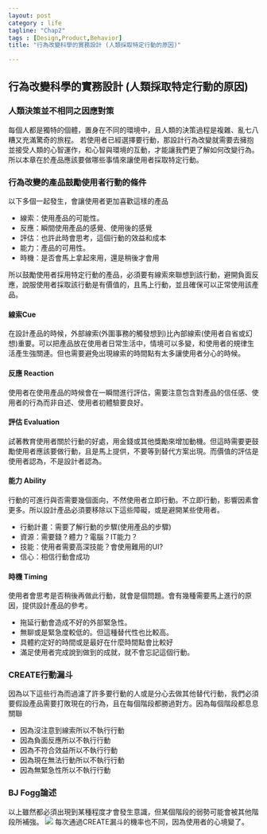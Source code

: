 ```yaml
---
layout: post
category : life 
tagline: "Chap2"
tags : [Design,Product,Behavior]
title: "行為改變科學的實務設計 (人類採取特定行動的原因)"

---
```


## 行為改變科學的實務設計 (人類採取特定行動的原因)
### 人類決策並不相同之因應對策
每個人都是獨特的個體，置身在不同的環境中，且人類的決策過程是複雜、亂七八糟又充滿驚奇的旅程。
若使用者已經選擇要行動，那設計行為改變就需要去擁抱並接受人類的心智運作，和心智與環境的互動，才能讓我們更了解如何改變行為。
所以本章在於產品應該要做哪些事情來讓使用者採取特定行動。

### 行為改變的產品鼓勵使用者行動的條件
以下多個一起發生，會讓使用者更加喜歡這樣的產品
- 線索：使用產品的可能性。
- 反應：瞬間使用產品的感覺、使用後的感覺
- 評估：也許此時會思考，這個行動的效益和成本
- 能力：產品的可用性。
- 時機：是否會馬上拿起來用，還是稍後才會用

所以鼓勵使用者採用特定行動的產品，必須要有線索來聯想到該行動，避開負面反應，說服使用者採取該行動是有價值的，且馬上行動，並且確保可以正常使用該產品。
#### 線索Cue
在設計產品的時候，外部線索(外圍事務的觸發想到)比內部線索(使用者自省或幻想)重要。可以把產品放在使用者日常生活中，情境可以多變，和使用者的規律生活產生強關連。但也需要避免出現線索的時間點有太多讓使用者分心的時候。

#### 反應 Reaction
使用者在使用產品的時候會在一瞬間進行評估，需要注意包含對產品的信任感、使用者的行為而非自述、使用者初體驗要良好。
#### 評估 Evaluation
試著教育使用者關於行動的好處，用金錢或其他獎勵來增加動機。但這時需要更鼓勵使用者應該要做行動，且是馬上提供，不要等到替代方案出現。而價值的評估是使用者認為，不是設計者認為。

#### 能力 Ability
行動的可進行與否需要幾個面向，不然使用者立即行動。不立即行動，影響因素會更多。所以設計產品必須要移除以下這些障礙，或是避開某些使用者。
- 行動計畫：需要了解行動的步驟(使用產品的步驟) 
- 資源：需要錢？體力？電腦？IT能力？
- 技能：使用者需要高深技能？會使用難用的UI?
- 信心：相信行動會成功

#### 時機 Timing
使用者會思考是否稍後再做此行動，就會是個問題。會有幾種需要馬上進行的原因，提供設計產品的參考。
- 拖延行動會造成不好的外部緊急性。
- 無聊或是緊急度較低的。但這種替代性也比較高。
- 具體約定好的時間或是最好在什麼時間點會比較好
- 滿足使用者完成說到做到的成就，就不會忘記這個行動。

### CREATE行動漏斗
因為以下這些行為而過濾了許多要行動的人或是分心去做其他替代行動，我們必須要假設產品需要打敗現在的行為，且在每個階段都勝過對方。因為每個階段都息息關聯
- 因為沒注意到線索所以不執行行動
- 因為負面反應所以不執行行動
- 因為不符合效益所以不執行行動
- 因為現在無法行動所以不執行行動
- 因為無緊急性所以不執行行動
### BJ Fogg論述
以上雖然都必須出現到某種程度才會發生意識，但某個階段的弱勢可能會被其他階段所補強。
![](https://farm1.staticflickr.com/258/19339496728_3e2e23b736_o.jpg)
每次通過CREATE漏斗的機率也不同，因為使用者的心境變了。